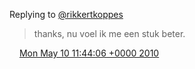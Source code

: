 Replying to [@rikkertkoppes](https://twitter.com/rikkertkoppes/status/13721896862)

> thanks, nu voel ik me een stuk beter\.

<img src="../../media/tweet.ico" width="12" /> [Mon May 10 11:44:06 +0000 2010](https://twitter.com/DromerDenker/status/13722075044)